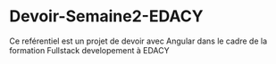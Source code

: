 # Devoir-Semaine2-EDACY
Ce reférentiel est un projet de devoir avec Angular dans le cadre de la formation Fullstack developement à EDACY
